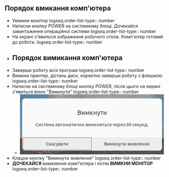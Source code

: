 ## Порядок вмикання комп'ютера
- Увімкни монітор
  logseq.order-list-type:: number
- Натисни кнопку POWER на системному блоці. Дочекайся завантаження операційної системи
  logseq.order-list-type:: number
- На екрані з'явилося зображення робочого стола. Комп'ютер готовий до роботи.
  logseq.order-list-type:: number
- ## Порядок вимикання комп'ютера
- Заверши роботу всіх програм
  logseq.order-list-type:: number
- Вимкни принтер, дістань диск, коректно заверши роботу з флешкою.
  logseq.order-list-type:: number
- Натисни на системному блоці кнопку POWER, після цього на екрані з'явиться вікно "Вимкнути"
  logseq.order-list-type:: number
	- ![image.png](../assets/image_1693631601524_0.png)
- Клацни кнопку "Вимкнути живлення"
  logseq.order-list-type:: number
- **ДОЧЕКАЙСЯ** вимкнення комп'ютера і потім **ВИМКНИ МОНІТОР**
  logseq.order-list-type:: number